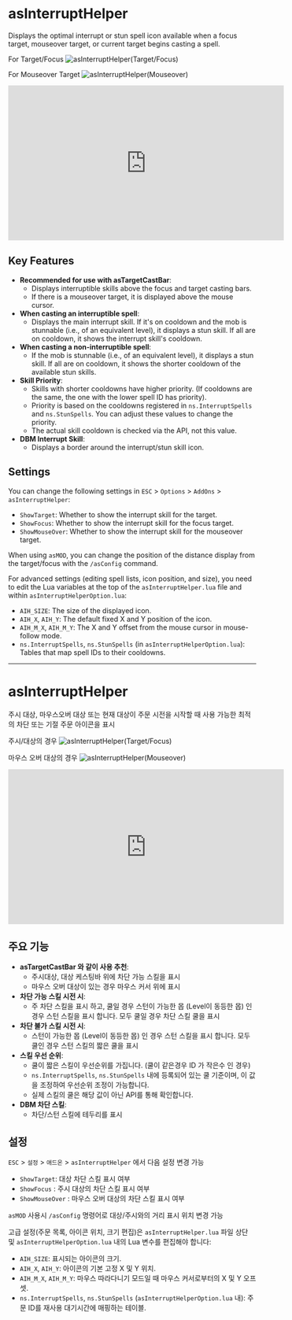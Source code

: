 # asInterruptHelper

Displays the optimal interrupt or stun spell icon available when a focus target, mouseover target, or current target begins casting a spell.

For Target/Focus
![asInterruptHelper(Target/Focus)](https://github.com/aspilla/asMOD/blob/main/.Pictures/asInterruptHelper_target.jpg?raw=true)

For Mouseover Target
![asInterruptHelper(Mouseover)](https://github.com/aspilla/asMOD/blob/main/.Pictures/asInterruptHelper.jpg?raw=true)

<iframe width="560" height="315" src="https://www.youtube.com/embed/VZoYTQTJ4Jo?si=F-3UhNv6_tcTXxOP" title="YouTube video player" frameborder="0" allow="accelerometer; autoplay; clipboard-write; encrypted-media; gyroscope; picture-in-picture; web-share" referrerpolicy="strict-origin-when-cross-origin" allowfullscreen></iframe>

## Key Features

*   **Recommended for use with asTargetCastBar**:
    *   Displays interruptible skills above the focus and target casting bars.
    *   If there is a mouseover target, it is displayed above the mouse cursor.
*   **When casting an interruptible spell**:
    *   Displays the main interrupt skill. If it's on cooldown and the mob is stunnable (i.e., of an equivalent level), it displays a stun skill. If all are on cooldown, it shows the interrupt skill's cooldown.
*   **When casting a non-interruptible spell**:
    *   If the mob is stunnable (i.e., of an equivalent level), it displays a stun skill. If all are on cooldown, it shows the shorter cooldown of the available stun skills.
*   **Skill Priority**:
    *   Skills with shorter cooldowns have higher priority. (If cooldowns are the same, the one with the lower spell ID has priority).
    *   Priority is based on the cooldowns registered in `ns.InterruptSpells` and `ns.StunSpells`. You can adjust these values to change the priority.
    *   The actual skill cooldown is checked via the API, not this value.
*   **DBM Interrupt Skill**:
    *   Displays a border around the interrupt/stun skill icon.

## Settings

You can change the following settings in `ESC` > `Options` > `AddOns` > `asInterruptHelper`:

*   `ShowTarget`: Whether to show the interrupt skill for the target.
*   `ShowFocus`: Whether to show the interrupt skill for the focus target.
*   `ShowMouseOver`: Whether to show the interrupt skill for the mouseover target.

When using `asMOD`, you can change the position of the distance display from the target/focus with the `/asConfig` command.

For advanced settings (editing spell lists, icon position, and size), you need to edit the Lua variables at the top of the `asInterruptHelper.lua` file and within `asInterruptHelperOption.lua`:
*   `AIH_SIZE`: The size of the displayed icon.
*   `AIH_X`, `AIH_Y`: The default fixed X and Y position of the icon.
*   `AIH_M_X`, `AIH_M_Y`: The X and Y offset from the mouse cursor in mouse-follow mode.
*   `ns.InterruptSpells`, `ns.StunSpells` (in `asInterruptHelperOption.lua`): Tables that map spell IDs to their cooldowns.

---

# asInterruptHelper

주시 대상, 마우스오버 대상 또는 현재 대상이 주문 시전을 시작할 때 사용 가능한 최적의 차단 또는 기절 주문 아이콘을 표시

주시/대상의 경우
![asInterruptHelper(Target/Focus)](https://github.com/aspilla/asMOD/blob/main/.Pictures/asInterruptHelper_target.jpg?raw=true)   

마우스 오버 대상의 경우
![asInterruptHelper(Mouseover)](https://github.com/aspilla/asMOD/blob/main/.Pictures/asInterruptHelper.jpg?raw=true)   

<iframe width="560" height="315" src="https://www.youtube.com/embed/VZoYTQTJ4Jo?si=F-3UhNv6_tcTXxOP" title="YouTube video player" frameborder="0" allow="accelerometer; autoplay; clipboard-write; encrypted-media; gyroscope; picture-in-picture; web-share" referrerpolicy="strict-origin-when-cross-origin" allowfullscreen></iframe>

## 주요 기능

*   **asTargetCastBar 와 같이 사용 추천**:
    * 주시대상, 대상 케스팅바 위에 차단 가능 스킬을 표시
    * 마우스 오버 대상이 있는 경우 마우스 커서 위에 표시
*   **차단 가능 스킬 시전 시**:
    * 주 차단 스킬을 표시 하고, 쿨일 경우 스턴이 가능한 몹 (Level이 동등한 몹) 인 경우 스턴 스킬을 표시 합니다. 모두 쿨일 경우 차단 스킬 쿨을 표시
*   **차단 불가 스킬 시전 시**:
    * 스턴이 가능한 몹 (Level이 동등한 몹) 인 경우 스턴 스킬을 표시 합니다. 모두 쿨인 경우 스턴 스킬의 짧은 쿨을 표시
*   **스킬 우선 순위**:
    * 쿨이 짧은 스킬이 우선순위를 가집니다. (쿨이 같은경우 ID 가 작은수 인 경우) 
    * `ns.InterruptSpells`, `ns.StunSpells` 내에 등록되어 있는 쿨 기준이며, 이 값을 조정하여 우선순위 조정이 가능합니다.
    * 실제 스킬의 쿨은 해당 값이 아닌 API를 통해 확인합니다. 
*   **DBM 차단 스킬**:
    * 차단/스턴 스킬에 테두리를 표시

## 설정

`ESC` > `설정` > `애드온` > `asInterruptHelper` 에서 다음 설정 변경 가능

*   `ShowTarget`: 대상 차단 스킬 표시 여부
*   `ShowFocus` : 주시 대상의 차단 스킬 표시 여부
*   `ShowMouseOver` : 마우스 오버 대상의 차단 스킬 표시 여부

`asMOD` 사용시 `/asConfig` 명령어로 대상/주시와의 거리 표시 위치 변경 가능

고급 설정(주문 목록, 아이콘 위치, 크기 편집)은 `asInterruptHelper.lua` 파일 상단 및 `asInterruptHelperOption.lua` 내의 Lua 변수를 편집해야 합니다:
*   `AIH_SIZE`: 표시되는 아이콘의 크기.
*   `AIH_X`, `AIH_Y`: 아이콘의 기본 고정 X 및 Y 위치.
*   `AIH_M_X`, `AIH_M_Y`: 마우스 따라다니기 모드일 때 마우스 커서로부터의 X 및 Y 오프셋.
*   `ns.InterruptSpells`, `ns.StunSpells` (`asInterruptHelperOption.lua` 내): 주문 ID를 재사용 대기시간에 매핑하는 테이블.